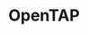 ---
description: |
  OpenTAP is an open-source project focused on test automation. OpenTAP
   is the core sequencer of a commercial Test Automation product (KS8400A) from Keysight
   Technologies. KS8400 is widely used in the industry for automating anything related
   to Test and Measurement instruments. The project started as a closed source commercial
   project and evolved into an open-source project thanks to FOSDEM and the insight
   the conference provided to the OpenTAP team.rnToday, OpenTAP (and the associated
   plugins which can be open source or closed source, free or available as products)
   is used in many different Test and Measurement solutions to provide easy automation.
   OpenTAP use spans from R&D test automation (e.g., a baseband IC, an RF IC) to
   large manufacturing line of electronic devices (from simple components to fully
   build systems).
  Our Mission A test automation solution built on simplicity,
   scalability, and speed that improves the world.
  
  Our Vision To make automation
   easier and accessible for all.   We love to experiment and innovate, and we invite
   you to do the same with OpenTAP.rnWorking together, we will inspire and teach
   one another better ways to automate.
layout: stand
logo: stands/opentap/logo.png
new_this_year: |
  <ul>
    <li>OpenTAP had multiple releases since last year- we have more
   plugins developed by the community members:
   <ul>
   <li>OpenStack HEAT</li>
   <li>TUI (Textual Users Interface)</li>
   <li>...</li>
   </ul></li>
   <li>the community has grown
   as well, reasonably</li>
   <li>we grew the cloud-native automation portion. We now have
   a cloud-native version with test step edition and campaign manager, not yet released
   but presentablern- we are now looking into SoC (System On Chip) test automation</li>
   <li>launched a forumrn- many new features in the project</li>
  </ul>
showcase: |
  <ul>
  <li>To learn about OpenTAP</li>
  <li>To get concrete example of where OpenTAP
   is used</li>
  <li>To discuss where OpenTAP could be used for the visitor's application
   and needs</li>
  <li>Any general OpenTAP question or discussion</li>
  <li>we intend to
   offer virtual freebies:
   <ul>
   <li>Visitors can apply to win a free complimentary seat
   at the ETS 2021 conference (Virtual event in May: https://ets2021.eu/ )
   </li>
   </ul>
   </li>
   </ul>
themes:
- Community advocacy
title: OpenTAP
website: http://www.opentap.io
show_on_overview: true
chatroom: opentap
---